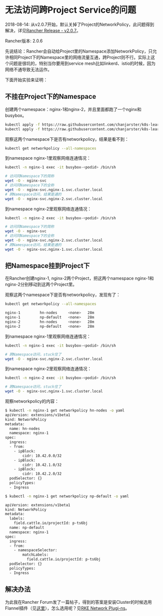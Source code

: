 # 无法访问跨Project Service的问题

2018-08-14: 从v2.0.7开始，默认关掉了Project的NetworkPolicy，此问题得到解决，详见[Rancher Release - v2.0.7][rancher-2.0.7]。

Rancher版本: 2.0.6

先说结论：Rancher会自动给Project里的Namespace添加NetworkPolicy，只允许相同Project下的Namespace里的网络流量互通，跨Project则不行。实际上这个问题是很坑的，特别当你要用到service mesh比如linkerd、istio的时候，因为网络不通导致无法运作。 

下面开始实验来证明：

## 不挂在Project下的Namespace

创建两个namespace：nginx-1和nginx-2，并且里面都跑了一个nginx和busybox。

```bash
kubectl apply -f https://raw.githubusercontent.com/chanjarster/k8s-learn/master/pitfalls/rancher/cross-project-traffic/nginx-1.yaml
kubectl apply -f https://raw.githubusercontent.com/chanjarster/k8s-learn/master/pitfalls/rancher/cross-project-traffic/nginx-2.yaml
```

观察这两个namespace下是否有networkpolicy，结果是看不到：

```bash
kubectl get networkpolicy --all-namespaces
```

到namespace nginx-1里观察网络连通情况：

```bash
kubectl -n nginx-1 exec -it busybox-<podid> /bin/sh

# 访问同Namespace下的简称
wget -O - nginx-svc
# 访问同Namespace下的全称
wget -O - nginx-svc.nginx-1.svc.cluster.local
# 跨Namespace访问，结果是通的
wget -O - nginx-svc.nginx-2.svc.cluster.local
```

到namespace nginx-2里观察网络连通情况：

```bash
kubectl -n nginx-2 exec -it busybox-<podid> /bin/sh

# 访问同Namespace下的简称
wget -O - nginx-svc
# 访问同Namespace下的全称
wget -O - nginx-svc.nginx-2.svc.cluster.local
# 跨Namespace访问，结果是通的
wget -O - nginx-svc.nginx-1.svc.cluster.local
```

## 把Namespace挂到Project下

在Rancher创建nginx-1, nginx-2两个Project，把这两个namespace nginx-1和nginx-2分别移动到这两个Project里。

观察这两个namespace下是否有networkpolicy，发现有了：

```bash
kubectl get networkpolicy --all-namespaces

nginx-1         hn-nodes     <none>   28m
nginx-1         np-default   <none>   28m
nginx-2         hn-nodes     <none>   28m
nginx-2         np-default   <none>   28m
```

到namespace nginx-1里观察网络连通情况：

```bash
kubectl -n nginx-1 exec -it busybox-<podid> /bin/sh

# 跨Namespace访问，stuck住了
wget -O - nginx-svc.nginx-2.svc.cluster.local
```

到namespace nginx-2里观察网络连通情况：

```bash
kubectl -n nginx-2 exec -it busybox-<podid> /bin/sh

# 跨Namespace访问，stuck住了
wget -O - nginx-svc.nginx-1.svc.cluster.local
```

观察networkpolicy的内容：

```bash
$ kubectl -n nginx-1 get networkpolicy hn-nodes -o yaml
apiVersion: extensions/v1beta1
kind: NetworkPolicy
metadata:
  name: hn-nodes
  namespace: nginx-1
spec:
  ingress:
  - from:
    - ipBlock:
        cidr: 10.42.0.0/32
    - ipBlock:
        cidr: 10.42.1.0/32
    - ipBlock:
        cidr: 10.42.2.0/32
  podSelector: {}
  policyTypes:
  - Ingress

$ kubectl -n nginx-1 get networkpolicy np-default -o yaml

apiVersion: extensions/v1beta1
kind: NetworkPolicy
metadata:
  labels:
    field.cattle.io/projectId: p-ts6bj
  name: np-default
  namespace: nginx-1
spec:
  ingress:
  - from:
    - namespaceSelector:
        matchLabels:
          field.cattle.io/projectId: p-ts6bj
  podSelector: {}
  policyTypes:
  - Ingress
```

## 解决办法

为此我在Rancher Forum发了一篇帖子，得到的答案是安装Cluster的时候选用Flannel插件（见[这里][forum]），怎么选用呢？见[RKE Network Plugi-ns][rke-network-plug-in]。

[forum]: https://forums.rancher.com/t/pods-cannot-communicate-across-projects/11415/4?u=chanjarster
[rke-network-plug-in]: https://rancher.com/docs/rke/v0.1.x/en/config-options/add-ons/network-plugins/

[rancher-2.0.7]: https://forums.rancher.com/t/rancher-release-v2-0-7/11435
